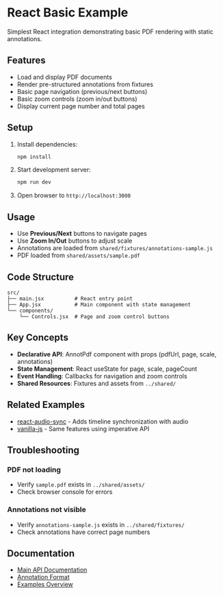 # React Basic Example

Simplest React integration demonstrating basic PDF rendering with static annotations.

## Features

- Load and display PDF documents
- Render pre-structured annotations from fixtures
- Basic page navigation (previous/next buttons)
- Basic zoom controls (zoom in/out buttons)
- Display current page number and total pages

## Setup

1. Install dependencies:
   ```bash
   npm install
   ```

2. Start development server:
   ```bash
   npm run dev
   ```

3. Open browser to `http://localhost:3000`

## Usage

- Use **Previous/Next** buttons to navigate pages
- Use **Zoom In/Out** buttons to adjust scale
- Annotations are loaded from `shared/fixtures/annotations-sample.js`
- PDF loaded from `shared/assets/sample.pdf`

## Code Structure

```
src/
├── main.jsx          # React entry point
├── App.jsx           # Main component with state management
└── components/
    └── Controls.jsx  # Page and zoom control buttons
```

## Key Concepts

- **Declarative API**: AnnotPdf component with props (pdfUrl, page, scale, annotations)
- **State Management**: React useState for page, scale, pageCount
- **Event Handling**: Callbacks for navigation and zoom controls
- **Shared Resources**: Fixtures and assets from `../shared/`

## Related Examples

- [react-audio-sync](../react-audio-sync/) - Adds timeline synchronization with audio
- [vanilla-js](../vanilla-js/) - Same features using imperative API

## Troubleshooting

### PDF not loading
- Verify `sample.pdf` exists in `../shared/assets/`
- Check browser console for errors

### Annotations not visible
- Verify `annotations-sample.js` exists in `../shared/fixtures/`
- Check annotations have correct page numbers

## Documentation

- [Main API Documentation](../../docs/API.md)
- [Annotation Format](../../docs/ANNOTATION_FORMAT.md)
- [Examples Overview](../README.md)
